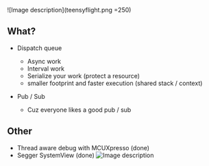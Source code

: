 ![Image description](teensyflight.png =250)

## What?
- Dispatch queue
	- Async work
	- Interval work
	- Serialize your work (protect a resource)
	- smaller footprint and faster execution (shared stack / context)
	
- Pub / Sub
 	- Cuz everyone likes a good pub / sub
 
 
 
## Other
- Thread aware debug with MCUXpresso (done)
- Segger SystemView (done)
![Image description](systemview.png)

